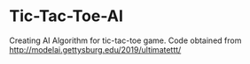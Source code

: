 # Tic-Tac-Toe-AI
Creating AI Algorithm for tic-tac-toe game. 
Code obtained from http://modelai.gettysburg.edu/2019/ultimatettt/
